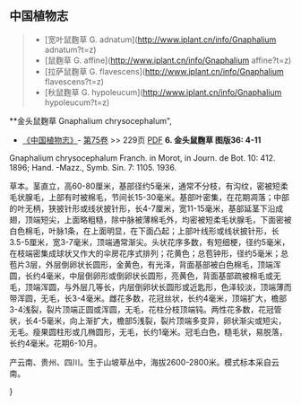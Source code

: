

## 中国植物志

> * [宽叶鼠麴草  G.  adnatum](http://www.iplant.cn/info/Gnaphalium adnatum?t=z)
> * [鼠麴草  G.  affine](http://www.iplant.cn/info/Gnaphalium affine?t=z)
> * [拉萨鼠麴草  G.  flavescens](http://www.iplant.cn/info/Gnaphalium flavescens?t=z)
> * [秋鼠麴草  G.  hypoleucum](http://www.iplant.cn/info/Gnaphalium hypoleucum?t=z)

**金头鼠麴草 Gnaphalium chrysocephalum",

* [《中国植物志》](http://www.iplant.cn/frps)- [第75卷](http://www.iplant.cn/frps/vol/75) >> 229页 [PDF](http://www.iplant.cn/frps/pdf/75/229.pdf)
**6. 金头鼠麴草 图版36: 4-11**

Gnaphalium chrysocephalum Franch. in Morot, in Journ. de Bot. 10: 412. 1896; Hand. -Mazz., Symb. Sin. 7: 1105. 1936.

草本。茎直立，高60-80厘米，基部径约5毫米，通常不分枝，有沟纹，密被短柔毛状腺毛，上部有时被棉毛，节间长15-30毫米。基部叶密集，在花期凋落；中部的叶无柄，狭披针形或线状披针形，长4-7厘米，宽11-15毫米，基部延茎下沿成翅，顶端短尖，上面略粗糙，除中脉被薄棉毛外，均密被短柔毛状腺毛，下面密被白色棉毛，叶脉1条，在上面明显，在下面凸起；上部叶线形或线状披针形，长3.5-5厘米，宽3-7毫米，顶端通常渐尖。头状花序多数，有短细梗，径约5毫米，在枝端密集成球状又作大的伞房花序式排列；花黄色；总苞钟形，径约5毫米；总苞片3层，外层倒卵状长圆形，金黄色，有光泽，背面基部被白色棉毛，顶端浑圆，长约4毫米，中层倒卵形或倒卵状长圆形，亮黄色，背面基部疏被棉毛或无毛，顶端浑圆，与外层几等长，内层倒卵状长圆形或近匙形，色泽较淡，顶端薄而带浑圆，无毛，长3-4毫米。雌花多数，花冠丝状，长约4毫米，顶端扩大，檐部3-4浅裂，裂片顶端正圆或浑圆，无毛，花柱分枝顶端钝。两性花多数，花冠管状，长4-5毫米，向上渐扩大，檐部5浅裂，裂片顶端多变异，卵状渐尖或短尖，无毛。瘦果圆柱形或几椭圆形，无毛，长约1毫米。冠毛白色，糙毛状，易脱落，长约4毫米。花期6-10月。

产云南、贵州、四川。生于山坡草丛中，海拔2600-2800米。模式标本采自云南。

}